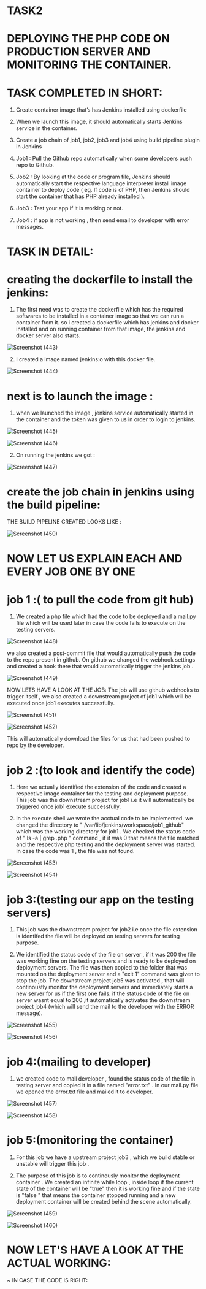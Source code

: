 #  TASK2
# DEPLOYING THE PHP CODE ON PRODUCTION SERVER AND MONITORING THE CONTAINER.

# TASK COMPLETED IN SHORT:
 1. Create container image that’s has Jenkins installed  using dockerfile 

 2. When we launch this image, it should automatically starts Jenkins service in the container.

 3. Create a job chain of job1, job2, job3 and  job4 using build pipeline plugin in Jenkins 

 4.  Job1 : Pull  the Github repo automatically when some developers push repo to Github.

 5.  Job2 : By looking at the code or program file, Jenkins should automatically start the respective language interpreter install image   container to deploy code ( eg. If code is of  PHP, then Jenkins should start the container that has PHP already installed ).

 6. Job3 : Test your app if it  is working or not.

 7. Job4 : if app is not working , then send email to developer with error messages.
 
 # TASK IN DETAIL:
 # creating the dockerfile to install the jenkins:
   1. The first need was to create the dockerfile which has the required softwares to be installed in a container image so that we can run a container from it. so i created a dockerfile which has jenkins and docker installed and on running container from that image, the jenkins and docker server also starts.
   
 ![Screenshot (443)](https://user-images.githubusercontent.com/51692515/84906563-bfc06f80-b0cf-11ea-8b9a-c5450dea860a.png)
 
 2. I created a image named jenkins:o with this docker file.
 
 ![Screenshot (444)](https://user-images.githubusercontent.com/51692515/84906818-0dd57300-b0d0-11ea-961f-6c76ef0857a0.png)


# next is to launch the image :
 1. when we launched the image , jenkins service automatically started in the container and the token was given to us in order to login to jenkins.
 
![Screenshot (445)](https://user-images.githubusercontent.com/51692515/84907856-57728d80-b0d1-11ea-9eb1-7196084b0c78.png)
 
 
![Screenshot (446)](https://user-images.githubusercontent.com/51692515/84907866-5b061480-b0d1-11ea-8df7-1b654e650112.png)

2. On running the jenkins we got :

![Screenshot (447)](https://user-images.githubusercontent.com/51692515/84908054-9a346580-b0d1-11ea-8e02-7afc0574fa9b.png)

# create the job chain in jenkins using the build pipeline:

THE BUILD PIPELINE CREATED LOOKS LIKE :

![Screenshot (450)](https://user-images.githubusercontent.com/51692515/84910240-4414f180-b0d4-11ea-8181-1a6ca6e58b37.png)


# NOW LET US EXPLAIN EACH AND EVERY JOB ONE BY ONE
  # job 1 :( to pull the code from git hub)
  
  1. We created a php file which had the code to be deployed and a mail.py file which will be used later in case the code fails to execute on the testing servers.
  
  ![Screenshot (448)](https://user-images.githubusercontent.com/51692515/84908756-7e7d8f00-b0d2-11ea-96f7-283aed12fec7.png)
  
we also created a post-commit file that would automatically push the code to the repo present in github. On github we changed the webhook settings and created a hook there that would automatically trigger the jenkins job .

![Screenshot (449)](https://user-images.githubusercontent.com/51692515/84909991-f7311b00-b0d3-11ea-9ae2-588c2b40f36d.png)


NOW LETS HAVE A LOOK AT THE JOB:
The job will use github webhooks to trigger itself , we also created a downstream project of job1 which will be executed once job1 executes successfully.

![Screenshot (451)](https://user-images.githubusercontent.com/51692515/84980026-98f54e00-b14e-11ea-90c4-56c29ad06e27.png)


![Screenshot (452)](https://user-images.githubusercontent.com/51692515/84980030-9bf03e80-b14e-11ea-897c-fe799e894dbf.png)

This will automatically download the files for us that had been pushed to repo by the developer.

 # job 2 :(to look and identify the code)
 
 1. Here we actually identified the extension of the code and created a respective image container for the testing and deployment purpose. This job was the downstream project for job1 i.e it will automatically be triggered once job1 execute successfully.
 
 2. In the execute shell we wrote the acctual code to be implemented. we changed the directory to " /var/lib/jenkins/workspace/job1_github" which was the working directory for job1 . We checked the status code of " ls -a | grep .php " command , if it was 0 that means the file matched and the respective php testing and the deployment server was started. In case the code was 1 , the file was not found.
 
 ![Screenshot (453)](https://user-images.githubusercontent.com/51692515/84980651-42890f00-b150-11ea-8bd1-f4714fa5ddb2.png)
 
![Screenshot (454)](https://user-images.githubusercontent.com/51692515/84980657-44eb6900-b150-11ea-9056-b75f8c62e041.png)


 # job 3:(testing our app on the testing servers)
 
 1. This job was the downstream project for job2 i.e once the file extension is identifed the file will be deployed on testing servers for testing purpose. 
 
 2. We identified the status code of the file on server , if it was 200 the file was working fine on the testing servers and is ready to be deployed on deployment servers. The file was then copied to the folder that was mounted on the deployment server and a "exit 1" command was given to stop the job. The downstream project job5 was activated , that will continoustly monitor the deployment servers and  immediately starts a new server for us if the first one fails. 
 if the status code of the file on server wasnt equal to 200 ,it automatically activates the downstream project job4 (which will send the mail to the developer with the ERROR message).
 
 ![Screenshot (455)](https://user-images.githubusercontent.com/51692515/84981579-79602480-b152-11ea-9545-d387268b88ef.png)
 
![Screenshot (456)](https://user-images.githubusercontent.com/51692515/84981584-7a915180-b152-11ea-9118-b37c38bade1d.png)

# job 4:(mailing to developer)

1. we created code to mail developer , found the status code of the file in testing server and copied it in a file named "error.txt"
. In our mail.py file we opened the error.txt file and mailed it to developer.

![Screenshot (457)](https://user-images.githubusercontent.com/51692515/84982086-8cbfbf80-b153-11ea-867b-77989879d495.png)

![Screenshot (458)](https://user-images.githubusercontent.com/51692515/84982106-977a5480-b153-11ea-8f48-7f98b320b6d6.png)

# job 5:(monitoring the container)

1. For this job we have a upstream project job3 , which we build stable or unstable will trigger this job .

2. The purpose of this job is to continously monitor the deployment container . We created an infinite while loop , inside loop if the current state of the container will be "true" then it is working fine and if the state is "false " that means the container stopped running and a new deployment container will be created behind the scene automatically.

![Screenshot (459)](https://user-images.githubusercontent.com/51692515/84984003-96e3bd00-b157-11ea-96c5-c5985cf7cdca.png)

![Screenshot (460)](https://user-images.githubusercontent.com/51692515/84984008-99461700-b157-11ea-954f-c1a8468e11c0.png)


# NOW LET'S HAVE A LOOK AT THE ACTUAL WORKING:
~ IN CASE THE CODE IS RIGHT:



